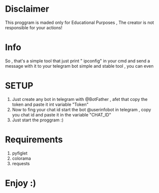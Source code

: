 # Disclaimer 
 This proggram is maded only for Educational Purposes , The creator is not responsible for your actions!
# Info 
 So , that's a simple tool that just print " ipconfig" in your cmd and send a message with it to your telegram bot
 simple and stable tool , you can even

# SETUP
1) Just create any bot in telegram with @BotFather , afet that copy the token and paste it int variable "Token"
2) Now to fing your chat id start the bot @userinfobot in telegram , copy you chat id and paste it in the variable "CHAT_ID"
3) Just start the proggram :)

# Requirements 
1) pyfiglet
2) colorama
3) requests

# Enjoy :)
